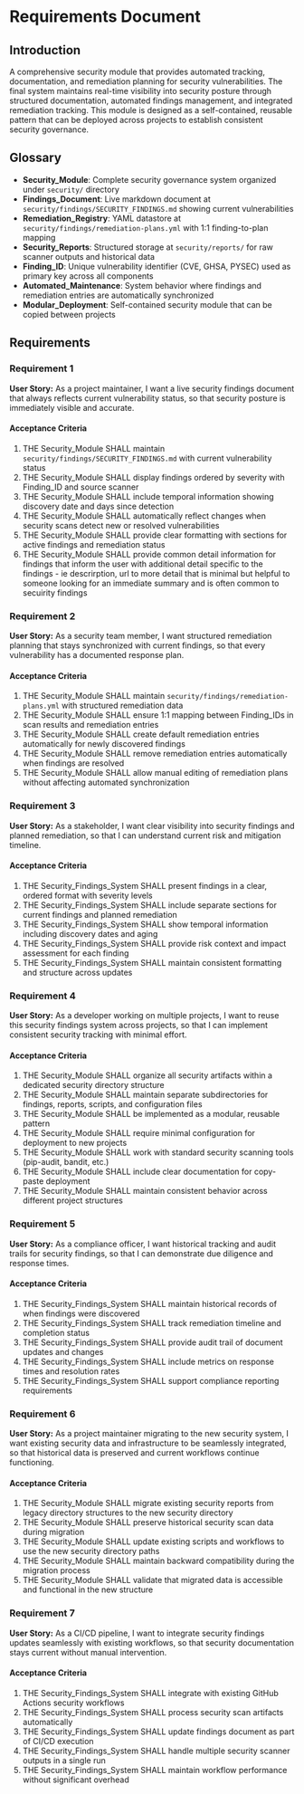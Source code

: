# Requirements Document

## Introduction

A comprehensive security module that provides automated tracking, documentation, and remediation planning for security vulnerabilities. The final system maintains real-time visibility into security posture through structured documentation, automated findings management, and integrated remediation tracking. This module is designed as a self-contained, reusable pattern that can be deployed across projects to establish consistent security governance.

## Glossary

- **Security_Module**: Complete security governance system organized under `security/` directory
- **Findings_Document**: Live markdown document at `security/findings/SECURITY_FINDINGS.md` showing current vulnerabilities
- **Remediation_Registry**: YAML datastore at `security/findings/remediation-plans.yml` with 1:1 finding-to-plan mapping
- **Security_Reports**: Structured storage at `security/reports/` for raw scanner outputs and historical data
- **Finding_ID**: Unique vulnerability identifier (CVE, GHSA, PYSEC) used as primary key across all components
- **Automated_Maintenance**: System behavior where findings and remediation entries are automatically synchronized
- **Modular_Deployment**: Self-contained security module that can be copied between projects

## Requirements

### Requirement 1

**User Story:** As a project maintainer, I want a live security findings document that always reflects current vulnerability status, so that security posture is immediately visible and accurate.

#### Acceptance Criteria

1. THE Security_Module SHALL maintain `security/findings/SECURITY_FINDINGS.md` with current vulnerability status
2. THE Security_Module SHALL display findings ordered by severity with Finding_ID and source scanner
3. THE Security_Module SHALL include temporal information showing discovery date and days since detection
4. THE Security_Module SHALL automatically reflect changes when security scans detect new or resolved vulnerabilities
5. THE Security_Module SHALL provide clear formatting with sections for active findings and remediation status
5. THE Security_Module SHALL provide common detail information for findings that inform the user with additional detail specific to the findings - ie descrirption, url to more detail that is minimal but helpful to someone looking for an immediate summary and is often common to secuirity findings
### Requirement 2

**User Story:** As a security team member, I want structured remediation planning that stays synchronized with current findings, so that every vulnerability has a documented response plan.

#### Acceptance Criteria

1. THE Security_Module SHALL maintain `security/findings/remediation-plans.yml` with structured remediation data
2. THE Security_Module SHALL ensure 1:1 mapping between Finding_IDs in scan results and remediation entries
3. THE Security_Module SHALL create default remediation entries automatically for newly discovered findings
4. THE Security_Module SHALL remove remediation entries automatically when findings are resolved
5. THE Security_Module SHALL allow manual editing of remediation plans without affecting automated synchronization

### Requirement 3

**User Story:** As a stakeholder, I want clear visibility into security findings and planned remediation, so that I can understand current risk and mitigation timeline.

#### Acceptance Criteria

1. THE Security_Findings_System SHALL present findings in a clear, ordered format with severity levels
2. THE Security_Findings_System SHALL include separate sections for current findings and planned remediation
3. THE Security_Findings_System SHALL show temporal information including discovery dates and aging
4. THE Security_Findings_System SHALL provide risk context and impact assessment for each finding
5. THE Security_Findings_System SHALL maintain consistent formatting and structure across updates

### Requirement 4

**User Story:** As a developer working on multiple projects, I want to reuse this security findings system across projects, so that I can implement consistent security tracking with minimal effort.

#### Acceptance Criteria

1. THE Security_Module SHALL organize all security artifacts within a dedicated security directory structure
2. THE Security_Module SHALL maintain separate subdirectories for findings, reports, scripts, and configuration files
3. THE Security_Module SHALL be implemented as a modular, reusable pattern
4. THE Security_Module SHALL require minimal configuration for deployment to new projects
5. THE Security_Module SHALL work with standard security scanning tools (pip-audit, bandit, etc.)
6. THE Security_Module SHALL include clear documentation for copy-paste deployment
7. THE Security_Module SHALL maintain consistent behavior across different project structures

### Requirement 5

**User Story:** As a compliance officer, I want historical tracking and audit trails for security findings, so that I can demonstrate due diligence and response times.

#### Acceptance Criteria

1. THE Security_Findings_System SHALL maintain historical records of when findings were discovered
2. THE Security_Findings_System SHALL track remediation timeline and completion status
3. THE Security_Findings_System SHALL provide audit trail of document updates and changes
4. THE Security_Findings_System SHALL include metrics on response times and resolution rates
5. THE Security_Findings_System SHALL support compliance reporting requirements

### Requirement 6

**User Story:** As a project maintainer migrating to the new security system, I want existing security data and infrastructure to be seamlessly integrated, so that historical data is preserved and current workflows continue functioning.

#### Acceptance Criteria

1. THE Security_Module SHALL migrate existing security reports from legacy directory structures to the new security directory
2. THE Security_Module SHALL preserve historical security scan data during migration
3. THE Security_Module SHALL update existing scripts and workflows to use the new security directory paths
4. THE Security_Module SHALL maintain backward compatibility during the migration process
5. THE Security_Module SHALL validate that migrated data is accessible and functional in the new structure

### Requirement 7

**User Story:** As a CI/CD pipeline, I want to integrate security findings updates seamlessly with existing workflows, so that security documentation stays current without manual intervention.

#### Acceptance Criteria

1. THE Security_Findings_System SHALL integrate with existing GitHub Actions security workflows
2. THE Security_Findings_System SHALL process security scan artifacts automatically
3. THE Security_Findings_System SHALL update findings document as part of CI/CD execution
4. THE Security_Findings_System SHALL handle multiple security scanner outputs in a single run
5. THE Security_Findings_System SHALL maintain workflow performance without significant overhead